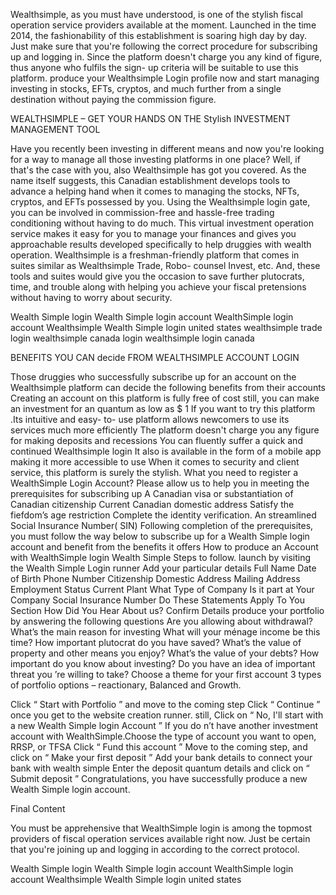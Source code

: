 Wealthsimple, as you must have understood, is one of the stylish  fiscal  operation service providers available at the moment. Launched in the time 2014, the fashionability of this  establishment is soaring high day by day. Just make sure that you're following the correct procedure for  subscribing up and logging in. Since the platform doesn't charge you any kind of  figure,  thus anyone who fulfils the sign- up criteria will be  suitable to use this platform. produce your Wealthsimple Login profile now and start managing investing in stocks, EFTs, cryptos, and much  further from a single destination without paying the commission  figure.   

WEALTHSIMPLE – GET YOUR HANDS ON THE Stylish INVESTMENT MANAGEMENT TOOL 

 Have you  recently been investing in different  means and now you're looking for a way to manage all those investing platforms in one place? Well, if that's the case with you,  also Wealthsimple has got you covered. As the name itself suggests, this Canadian  establishment develops tools to advance a helping hand when it comes to managing the stocks, NFTs, cryptos, and EFTs  possessed by you. Using the Wealthsimple login  gate, you can be involved in commission-free and hassle-free trading conditioning without having to do much. This virtual investment  operation service makes it easy for you to manage your finances and gives you approachable  results developed specifically to help  druggies with wealth  operation. Wealthsimple is a  freshman-friendly platform that comes in suites  similar as Wealthsimple Trade, Robo-  counsel Invest, etc. And, these tools and suites would give you the  occasion to save  further  plutocrats, time, and  trouble along with helping you achieve your  fiscal  pretensions without having to worry about security.

Wealth Simple login 
Wealth Simple login account
WealthSimple login account
Wealthsimple
Wealth Simple login united states
wealthsimple trade login
wealthsimple canada login
wealthsimple login canada



BENEFITS YOU CAN decide FROM WEALTHSIMPLE ACCOUNT LOGIN   

Those  druggies who successfully  subscribe up for an account on the Wealthsimple platform can  decide the following benefits from their accounts   Creating an account on this platform is  fully free of cost  still, you can make an investment for an  quantum as low as $ 1  If you want to try this platform .Its intuitive and easy- to- use platform allows  newcomers to use its services much more efficiently  The platform doesn't charge you any  figure for making deposits and  recessions  You can  fluently  suffer a quick and  continued Wealthsimple login  It also is available in the form of a mobile app making it more accessible to use  When it comes to security and  client service, this platform is  surely the stylish.  What you need to register a WealthSimple Login Account?  Please allow us to  help you in meeting the prerequisites for  subscribing up   A Canadian visa or  substantiation of Canadian citizenship  Current Canadian domestic address  Satisfy the  fiefdom’s age restriction  Complete the identity verification.  An  streamlined Social Insurance Number( SIN)  Following completion of the prerequisites, you must follow the  way below to  subscribe up for a Wealth Simple login account and benefit from the benefits it offers   How to produce an Account with WealthSimple login  Wealth Simple Steps to follow.   launch by visiting the Wealth Simple Login  runner  Add your  particular details  Full Name  Date of Birth  Phone Number  Citizenship  Domestic Address  Mailing Address  Employment Status  Current Plant  What Type of Company Is it  part at Your Company  Social Insurance Number  Do These Statements Apply To You Section  How Did You Hear About us?  Confirm Details  produce your portfolio by answering the following questions  Are you allowing about  withdrawal?  What’s the main reason for investing  What will your  ménage income be this time?  How  important  plutocrat do you have saved?  What’s the value of property and other  means you  enjoy?  What’s the value of your debts?  How  important do you know about investing?  Do you have an idea of  important  threat you ’re willing to take?  Choose a theme for your first account 
 3 types of portfolio options – reactionary, Balanced and Growth.

 Click “ Start with Portfolio ” and move to the coming step  Click “ Continue ” once you get to the website creation  runner.  still, Click on “ No, I'll start with a new Wealth Simple login Account ”  If you do n’t have another investment account with WealthSimple.Choose the type of account you want to open, RRSP, or TFSA  Click “ Fund this account ”  Move to the coming step, and click on “ Make your first deposit ”  Add your bank details to connect your bank with wealth simple  Enter the deposit  quantum details and click on “ Submit deposit ”  Congratulations, you have successfully  produce a new Wealth Simple login account.   

Final Content  

You must be  apprehensive that WealthSimple login is among the  topmost providers of  fiscal  operation services available right now. Just be certain that you're joining up and logging in according to the correct protocol.

Wealth Simple login 
Wealth Simple login account
WealthSimple login account
Wealthsimple
Wealth Simple login united states
